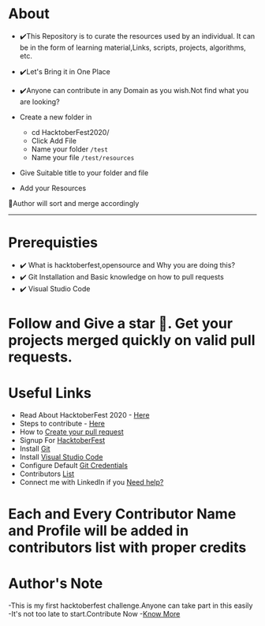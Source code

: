 # About
- ✔️This Repository is to curate the resources used by an individual. It can be in the form of learning material,Links, scripts, projects, algorithms, etc.

- ✔️Let's Bring it in One Place

- ✔️Anyone can contribute in any Domain as you wish.Not find what you are looking?

- Create a new folder in 
   - cd HacktoberFest2020/
   - Click Add File
   - Name your folder
        `/test`
   - Name your file
        `/test/resources`
- Give Suitable title to your folder and file
- Add your Resources

📌Author will sort and merge accordingly

---

# Prerequisties


- ✔️ What is hacktoberfest,opensource and Why you are doing this?
- ✔️ Git Installation and Basic knowledge on how to pull requests
- ✔️ Visual Studio Code 

# Follow and Give a star 🌟. Get your projects merged quickly on valid pull requests.

# Useful Links


 - Read About HacktoberFest 2020 - [Here](https://github.com/rakeshelamaran98/HacktoberFest2020/blob/main/HacktoberFest%202020.Md)
 - Steps to contribute - [Here](https://github.com/rakeshelamaran98/HacktoberFest2020/blob/main/Contribute.Md)
 - How to [Create your pull request](https://youtu.be/0BV1QCl8Az0) 
 - Signup For [HacktoberFest](https://youtu.be/8VR_AwCvpVM)
 - Install [Git](https://youtu.be/JMsGZ0KR3sY)
 - Install [Visual Studio Code](https://youtu.be/KpzkPlh_HsU)
 - Configure Default [Git Credentials](https://youtu.be/WKhrc-mGlkA)
 - Contributors [List](https://github.com/rakeshelamaran98/HacktoberFest2020/blob/main/Contributors%20List.Md)
 - Connect me with LinkedIn if you [Need help?](https://www.linkedin.com/in/rakeshelamaran98/)
 
 # Each and Every Contributor Name and Profile will be added in contributors list with proper credits
 
 # Author's Note
 
 -This is my first hacktoberfest challenge.Anyone can take part in this easily
 -It's not too late to start.Contribute Now
 -[Know More](https://rakeshelamaran.tech/)
 
